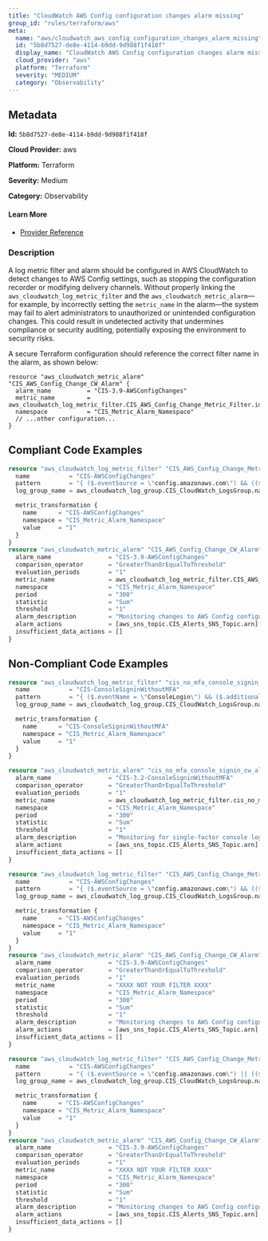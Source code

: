 ```yaml
---
title: "CloudWatch AWS Config configuration changes alarm missing"
group_id: "rules/terraform/aws"
meta:
  name: "aws/cloudwatch_aws_config_configuration_changes_alarm_missing"
  id: "5b8d7527-de8e-4114-b9dd-9d988f1f418f"
  display_name: "CloudWatch AWS Config configuration changes alarm missing"
  cloud_provider: "aws"
  platform: "Terraform"
  severity: "MEDIUM"
  category: "Observability"
---
```

## Metadata

**Id:** `5b8d7527-de8e-4114-b9dd-9d988f1f418f`

**Cloud Provider:** aws

**Platform:** Terraform

**Severity:** Medium

**Category:** Observability

#### Learn More

 - [Provider Reference](https://registry.terraform.io/providers/hashicorp/aws/latest/docs/resources/cloudwatch_log_metric_filter#pattern)

### Description

 A log metric filter and alarm should be configured in AWS CloudWatch to detect changes to AWS Config settings, such as stopping the configuration recorder or modifying delivery channels. Without properly linking the `aws_cloudwatch_log_metric_filter` and the `aws_cloudwatch_metric_alarm`—for example, by incorrectly setting the `metric_name` in the alarm—the system may fail to alert administrators to unauthorized or unintended configuration changes. This could result in undetected activity that undermines compliance or security auditing, potentially exposing the environment to security risks. 

A secure Terraform configuration should reference the correct filter name in the alarm, as shown below:

```
resource "aws_cloudwatch_metric_alarm" "CIS_AWS_Config_Change_CW_Alarm" {
  alarm_name          = "CIS-3.9-AWSConfigChanges"
  metric_name         = aws_cloudwatch_log_metric_filter.CIS_AWS_Config_Change_Metric_Filter.id
  namespace           = "CIS_Metric_Alarm_Namespace"
  // ...other configuration...
}
```


## Compliant Code Examples
```terraform
resource "aws_cloudwatch_log_metric_filter" "CIS_AWS_Config_Change_Metric_Filter" {
  name           = "CIS-AWSConfigChanges"
  pattern        = "{ ($.eventSource = \"config.amazonaws.com\") && (($.eventName=StopConfigurationRecorder)||($.eventName=DeleteDeliveryChannel)||($.eventName=PutDeliveryChannel)||($.eventName=PutConfigurationRecorder)) }"
  log_group_name = aws_cloudwatch_log_group.CIS_CloudWatch_LogsGroup.name

  metric_transformation {
    name      = "CIS-AWSConfigChanges"
    namespace = "CIS_Metric_Alarm_Namespace"
    value     = "1"
  }
}
resource "aws_cloudwatch_metric_alarm" "CIS_AWS_Config_Change_CW_Alarm" {
  alarm_name                = "CIS-3.9-AWSConfigChanges"
  comparison_operator       = "GreaterThanOrEqualToThreshold"
  evaluation_periods        = "1"
  metric_name               = aws_cloudwatch_log_metric_filter.CIS_AWS_Config_Change_Metric_Filter.id
  namespace                 = "CIS_Metric_Alarm_Namespace"
  period                    = "300"
  statistic                 = "Sum"
  threshold                 = "1"
  alarm_description         = "Monitoring changes to AWS Config configuration will help ensure sustained visibility of configuration items within the AWS account."
  alarm_actions             = [aws_sns_topic.CIS_Alerts_SNS_Topic.arn]
  insufficient_data_actions = []
}

```
## Non-Compliant Code Examples
```terraform
resource "aws_cloudwatch_log_metric_filter" "cis_no_mfa_console_signin_metric_filter" {
  name           = "CIS-ConsoleSigninWithoutMFA"
  pattern        = "{ ($.eventName = \"ConsoleLogin\") && ($.additionalEventData.MFAUsed != \"Yes\") }"
  log_group_name = aws_cloudwatch_log_group.CIS_CloudWatch_LogsGroup.name

  metric_transformation {
    name      = "CIS-ConsoleSigninWithoutMFA"
    namespace = "CIS_Metric_Alarm_Namespace"
    value     = "1"
  }
}

resource "aws_cloudwatch_metric_alarm" "cis_no_mfa_console_signin_cw_alarm" {
  alarm_name                = "CIS-3.2-ConsoleSigninWithoutMFA"
  comparison_operator       = "GreaterThanOrEqualToThreshold"
  evaluation_periods        = "1"
  metric_name               = aws_cloudwatch_log_metric_filter.cis_no_mfa_console_signin_metric_filter.id
  namespace                 = "CIS_Metric_Alarm_Namespace"
  period                    = "300"
  statistic                 = "Sum"
  threshold                 = "1"
  alarm_description         = "Monitoring for single-factor console logins will increase visibility into accounts that are not protected by MFA."
  alarm_actions             = [aws_sns_topic.CIS_Alerts_SNS_Topic.arn]
  insufficient_data_actions = []
}

```

```terraform
resource "aws_cloudwatch_log_metric_filter" "CIS_AWS_Config_Change_Metric_Filter" {
  name           = "CIS-AWSConfigChanges"
  pattern        = "{ ($.eventSource = \"config.amazonaws.com\") && (($.eventName=StopConfigurationRecorder)||($.eventName=PutDeliveryChannel)||($.eventName=PutConfigurationRecorder)) }"
  log_group_name = aws_cloudwatch_log_group.CIS_CloudWatch_LogsGroup.name

  metric_transformation {
    name      = "CIS-AWSConfigChanges"
    namespace = "CIS_Metric_Alarm_Namespace"
    value     = "1"
  }
}
resource "aws_cloudwatch_metric_alarm" "CIS_AWS_Config_Change_CW_Alarm" {
  alarm_name                = "CIS-3.9-AWSConfigChanges"
  comparison_operator       = "GreaterThanOrEqualToThreshold"
  evaluation_periods        = "1"
  metric_name               = "XXXX NOT YOUR FILTER XXXX"
  namespace                 = "CIS_Metric_Alarm_Namespace"
  period                    = "300"
  statistic                 = "Sum"
  threshold                 = "1"
  alarm_description         = "Monitoring changes to AWS Config configuration will help ensure sustained visibility of configuration items within the AWS account."
  alarm_actions             = [aws_sns_topic.CIS_Alerts_SNS_Topic.arn]
  insufficient_data_actions = []
}

```

```terraform
resource "aws_cloudwatch_log_metric_filter" "CIS_AWS_Config_Change_Metric_Filter" {
  name           = "CIS-AWSConfigChanges"
  pattern        = "{ ($.eventSource = \"config.amazonaws.com\") || (($.eventName=StopConfigurationRecorder)||($.eventName=DeleteDeliveryChannel)||($.eventName=PutDeliveryChannel)||($.eventName=PutConfigurationRecorder)) }"
  log_group_name = aws_cloudwatch_log_group.CIS_CloudWatch_LogsGroup.name

  metric_transformation {
    name      = "CIS-AWSConfigChanges"
    namespace = "CIS_Metric_Alarm_Namespace"
    value     = "1"
  }
}
resource "aws_cloudwatch_metric_alarm" "CIS_AWS_Config_Change_CW_Alarm" {
  alarm_name                = "CIS-3.9-AWSConfigChanges"
  comparison_operator       = "GreaterThanOrEqualToThreshold"
  evaluation_periods        = "1"
  metric_name               = "XXXX NOT YOUR FILTER XXXX"
  namespace                 = "CIS_Metric_Alarm_Namespace"
  period                    = "300"
  statistic                 = "Sum"
  threshold                 = "1"
  alarm_description         = "Monitoring changes to AWS Config configuration will help ensure sustained visibility of configuration items within the AWS account."
  alarm_actions             = [aws_sns_topic.CIS_Alerts_SNS_Topic.arn]
  insufficient_data_actions = []
}

```